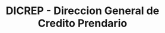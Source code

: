 ---
title: "DICREP - Direccion General de Credito Prendario"
url: /puerto-montt/dicrep-direccion-general-de-credito-prendario/
shop: prestamista
---